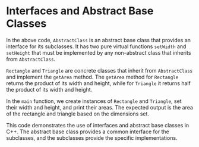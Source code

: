 # Interfaces and Abstract Base Classes
In the above code, `AbstractClass` is an abstract base class that provides an interface for its subclasses. It has two pure virtual functions `setWidth` and `setHeight` that must be implemented by any non-abstract class that inherits from `AbstractClass`.

`Rectangle` and `Triangle` are concrete classes that inherit from `AbstractClass` and implement the `getArea` method. The `getArea` method for `Rectangle` returns the product of its width and height, while for `Triangle` it returns half the product of its width and height.

In the `main` function, we create instances of `Rectangle` and `Triangle`, set their width and height, and print their areas. The expected output is the area of the rectangle and triangle based on the dimensions set.

This code demonstrates the use of interfaces and abstract base classes in C++. The abstract base class provides a common interface for the subclasses, and the subclasses provide the specific implementations.